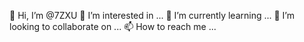 👋 Hi, I’m @7ZXU
👀 I’m interested in ...
🌱 I’m currently learning ...
💞️ I’m looking to collaborate on ...
📫 How to reach me ...

<!---
7ZXU/7ZXU is a ✨ special ✨ repository because its `README.md` (this file) appears on your GitHub profile.
You can click the Preview link to take a look at your changes.
--->
